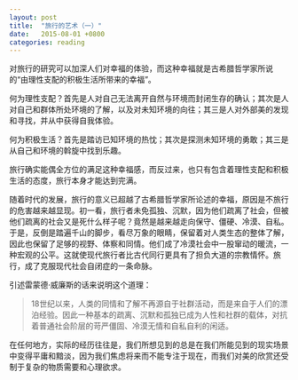```yaml
---
layout: post
title:  "旅行的艺术（一）"
date:   2015-08-01 +0800
categories: reading
---
```

对旅行的研究可以加深人们对幸福的体验，而这种幸福就是古希腊哲学家所说的“由理性支配的积极生活所带来的幸福”。

何为理性支配？首先是人对自己无法离开自然与环境而封闭生存的确认；其次是人对自己和群体所处环境的了解，以及对未知环境的向往；其三是人对外部美的发现和寻找，并从中获得自我体验。

何为积极生活？首先是踏访已知环境的热忱；其次是探测未知环境的勇敢；其三是从自己和环境的斡旋中找到乐趣。

旅行确实能偶全方位的满足这种幸福感，而反过来，也只有包含着理性支配和积极生活的态度，旅行本身才能达到完满。

随着时代的发展，旅行的意义已超越了古希腊哲学家所论述的幸福，原因是不旅行的危害越来越显现。初一看，旅行者未免孤独、沉默，因为他们疏离了社会，但被他们疏离的社会又是死什么样子呢？竟然是越来越走向保守、僵硬、冷漠、自私。于是，反倒是踏遍千山的脚步，看尽万象的眼睛，保留着对人类生态的整体了解，因此也保留了足够的视野、体察和同情。他们成了冷漠社会中一股窜动的暖流，一种宏观的公平。这就使现代旅行者比古代同行更具有了担负大道的宗教情怀。旅行，成了克服现代社会自闭症的一条命脉。

引述雷蒙德·威廉斯的话来说明这个道理：

>18世纪以来，人类的同情和了解不再源自于社群活动，而是来自于人们的漂泊经验。因此一种基本的疏离、沉默和孤独已成为人性和社群的载体，对抗着普通社会阶层的苛严僵固、冷漠无情和自私自利的闲适。

在任何地方，实际的经历往往是，我们所想见到的总是在我们所能见到的现实场景中变得平庸和黯淡，因为我们焦虑将来而不能专注于现在，而我们对美的欣赏还受制于复杂的物质需要和心理欲求。

